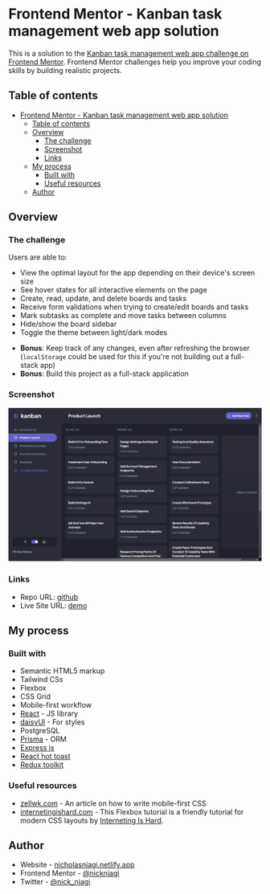 # Frontend Mentor - Kanban task management web app solution

This is a solution to the [Kanban task management web app challenge on Frontend Mentor](https://www.frontendmentor.io/challenges/kanban-task-management-web-app-wgQLt-HlbB). Frontend Mentor challenges help you improve your coding skills by building realistic projects. 

## Table of contents

- [Frontend Mentor - Kanban task management web app solution](#frontend-mentor---kanban-task-management-web-app-solution)
  - [Table of contents](#table-of-contents)
  - [Overview](#overview)
    - [The challenge](#the-challenge)
    - [Screenshot](#screenshot)
    - [Links](#links)
  - [My process](#my-process)
    - [Built with](#built-with)
    - [Useful resources](#useful-resources)
  - [Author](#author)

## Overview

### The challenge

Users are able to:

- View the optimal layout for the app depending on their device's screen size
- See hover states for all interactive elements on the page
- Create, read, update, and delete boards and tasks
- Receive form validations when trying to create/edit boards and tasks
- Mark subtasks as complete and move tasks between columns
- Hide/show the board sidebar
- Toggle the theme between light/dark modes
<!-- - **Bonus**: Allow users to drag and drop tasks to change their status and re-order them in a column -->
- **Bonus**: Keep track of any changes, even after refreshing the browser (`localStorage` could be used for this if you're not building out a full-stack app)
- **Bonus**: Build this project as a full-stack application

### Screenshot

![](./screenshot.png)


### Links

- Repo URL: [github](https://github.com/nicknjagi/task-management-app)
- Live Site URL: [demo](https://legendary-kashata-345a50.netlify.app/)
  
## My process

### Built with

- Semantic HTML5 markup
- Tailwind CSs
- Flexbox
- CSS Grid
- Mobile-first workflow
- [React](https://reactjs.org/) - JS library
- [daisyUI](https://daisyui.com/) - For styles
- PostgreSQL
- [Prisma](https://www.prisma.io/docs/orm) - ORM
- [Express js](https://expressjs.com/) 
- [React hot toast](https://react-hot-toast.com/) 
- [Redux toolkit](https://redux-toolkit.js.org/) 


### Useful resources

- [zellwk.com](https://zellwk.com/blog/how-to-write-mobile-first-css/) - An article on how to write mobile-first CSS
- [internetingishard.com](https://www.internetingishard.com/html-and-css/flexbox/) - This Flexbox tutorial is a friendly tutorial for modern CSS layouts by [Interneting Is Hard](https://www.internetingishard.com/).


## Author

- Website - [nicholasnjagi.netlify.app](https://nicholasnjagi.netlify.app)
- Frontend Mentor - [@nicknjagi](https://www.frontendmentor.io/profile/nicknjagi)
- Twitter - [@nick_njagi](https://www.twitter.com/nick_njagi)

